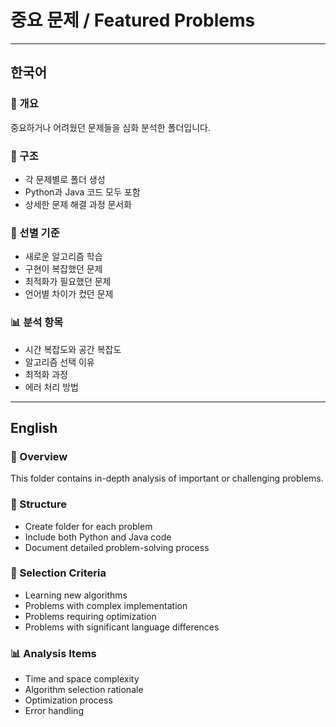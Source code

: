# 중요 문제 / Featured Problems

---

## 한국어

### 📝 개요
중요하거나 어려웠던 문제들을 심화 분석한 폴더입니다.

### 📂 구조
- 각 문제별로 폴더 생성
- Python과 Java 코드 모두 포함
- 상세한 문제 해결 과정 문서화

### 🎯 선별 기준
- 새로운 알고리즘 학습
- 구현이 복잡했던 문제
- 최적화가 필요했던 문제
- 언어별 차이가 컸던 문제

### 📊 분석 항목
- 시간 복잡도와 공간 복잡도
- 알고리즘 선택 이유
- 최적화 과정
- 에러 처리 방법

---

## English

### 📝 Overview
This folder contains in-depth analysis of important or challenging problems.

### 📂 Structure
- Create folder for each problem
- Include both Python and Java code
- Document detailed problem-solving process

### 🎯 Selection Criteria
- Learning new algorithms
- Problems with complex implementation
- Problems requiring optimization
- Problems with significant language differences

### 📊 Analysis Items
- Time and space complexity
- Algorithm selection rationale
- Optimization process
- Error handling

